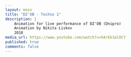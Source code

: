 ```yaml
---
layout: main
title: "DZ'OB - Techno 1"
description: |
    Animation for live performance of DZ'OB (Dnipro)
    Animation by Nikita Liskov
    2018
media_url: https://www.youtube.com/watch?v=hArEk3alOCY
published: true
comments: false
---
```

